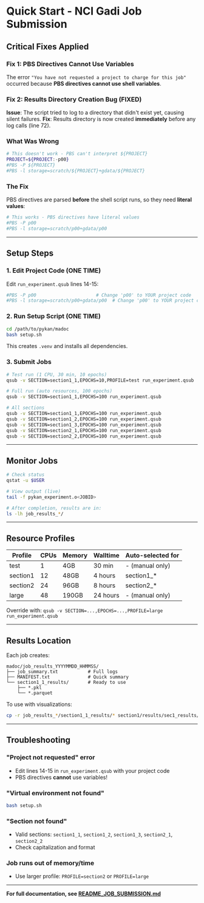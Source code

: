 # Quick Start - NCI Gadi Job Submission

## Critical Fixes Applied

### Fix 1: PBS Directives Cannot Use Variables
The error `"You have not requested a project to charge for this job"` occurred because **PBS directives cannot use shell variables**.

### Fix 2: Results Directory Creation Bug (FIXED)
**Issue**: The script tried to log to a directory that didn't exist yet, causing silent failures.
**Fix**: Results directory is now created **immediately** before any log calls (line 72).

### What Was Wrong

```bash
# This doesn't work - PBS can't interpret ${PROJECT}
PROJECT=${PROJECT:-p00}
#PBS -P ${PROJECT}
#PBS -l storage=scratch/${PROJECT}+gdata/${PROJECT}
```

### The Fix

PBS directives are parsed **before** the shell script runs, so they need **literal values**:

```bash
# This works - PBS directives have literal values
#PBS -P p00
#PBS -l storage=scratch/p00+gdata/p00
```

---

## Setup Steps

### 1. Edit Project Code (ONE TIME)

Edit `run_experiment.qsub` lines 14-15:

```bash
#PBS -P p00                      # Change 'p00' to YOUR project code
#PBS -l storage=scratch/p00+gdata/p00  # Change 'p00' to YOUR project code
```

### 2. Run Setup Script (ONE TIME)

```bash
cd /path/to/pykan/madoc
bash setup.sh
```

This creates `.venv` and installs all dependencies.

### 3. Submit Jobs

```bash
# Test run (1 CPU, 30 min, 10 epochs)
qsub -v SECTION=section1_1,EPOCHS=10,PROFILE=test run_experiment.qsub

# Full run (auto resources, 100 epochs)
qsub -v SECTION=section1_1,EPOCHS=100 run_experiment.qsub

# All sections
qsub -v SECTION=section1_1,EPOCHS=100 run_experiment.qsub
qsub -v SECTION=section1_2,EPOCHS=100 run_experiment.qsub
qsub -v SECTION=section1_3,EPOCHS=100 run_experiment.qsub
qsub -v SECTION=section2_1,EPOCHS=100 run_experiment.qsub
qsub -v SECTION=section2_2,EPOCHS=100 run_experiment.qsub
```

---

## Monitor Jobs

```bash
# Check status
qstat -u $USER

# View output (live)
tail -f pykan_experiment.o<JOBID>

# After completion, results are in:
ls -lh job_results_*/
```

---

## Resource Profiles

| Profile | CPUs | Memory | Walltime | Auto-selected for |
|---------|------|--------|----------|-------------------|
| test | 1 | 4GB | 30 min | - (manual only) |
| section1 | 12 | 48GB | 4 hours | section1_* |
| section2 | 24 | 96GB | 8 hours | section2_* |
| large | 48 | 190GB | 24 hours | - (manual only) |

Override with: `qsub -v SECTION=...,EPOCHS=...,PROFILE=large run_experiment.qsub`

---

## Results Location

Each job creates:
```
madoc/job_results_YYYYMMDD_HHMMSS/
├── job_summary.txt           # Full logs
├── MANIFEST.txt              # Quick summary
└── section1_1_results/       # Ready to use
    ├── *.pkl
    └── *.parquet
```

To use with visualizations:
```bash
cp -r job_results_*/section1_1_results/* section1/results/sec1_results/
```

---

## Troubleshooting

### "Project not requested" error
- Edit lines 14-15 in `run_experiment.qsub` with your project code
- PBS directives **cannot** use variables!

### "Virtual environment not found"
```bash
bash setup.sh
```

### "Section not found"
- Valid sections: `section1_1`, `section1_2`, `section1_3`, `section2_1`, `section2_2`
- Check capitalization and format

### Job runs out of memory/time
- Use larger profile: `PROFILE=section2` or `PROFILE=large`

---

**For full documentation, see [README_JOB_SUBMISSION.md](README_JOB_SUBMISSION.md)**
